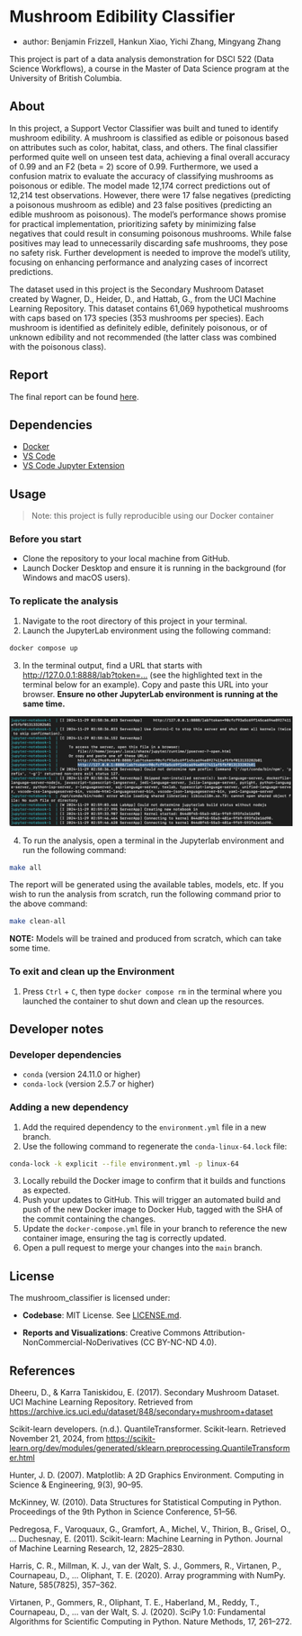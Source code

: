# Mushroom Edibility Classifier

-   author: Benjamin Frizzell, Hankun Xiao, Yichi Zhang, Mingyang Zhang

This project is part of a data analysis demonstration for DSCI 522 (Data Science Workflows), a course in the Master of Data Science program at the University of British Columbia.

## About

In this project, a Support Vector Classifier was built and tuned to identify mushroom edibility. A mushroom is classified as edible or poisonous based on attributes such as color, habitat, class, and others. The final classifier performed quite well on unseen test data, achieving a final overall accuracy of 0.99 and an F2 (beta = 2) score of 0.99. Furthermore, we used a confusion matrix to evaluate the accuracy of classifying mushrooms as poisonous or edible. The model made 12,174 correct predictions out of 12,214 test observations. However, there were 17 false negatives (predicting a poisonous mushroom as edible) and 23 false positives (predicting an edible mushroom as poisonous). The model’s performance shows promise for practical implementation, prioritizing safety by minimizing false negatives that could result in consuming poisonous mushrooms. While false positives may lead to unnecessarily discarding safe mushrooms, they pose no safety risk. Further development is needed to improve the model’s utility, focusing on enhancing performance and analyzing cases of incorrect predictions.

The dataset used in this project is the Secondary Mushroom Dataset created by Wagner, D., Heider, D., and Hattab, G., from the UCI Machine Learning Repository. This dataset contains 61,069 hypothetical mushrooms with caps based on 173 species (353 mushrooms per species). Each mushroom is identified as definitely edible, definitely poisonous, or of unknown edibility and not recommended (the latter class was combined with the poisonous class).

## Report

The final report can be found [here](https://github.com/UBC-MDS/mushroom_classifier/blob/main/notebooks/Load_Data_and_EDA.ipynb).

## Dependencies

-   [Docker](https://www.docker.com/)
-   [VS Code](https://code.visualstudio.com/download)
-   [VS Code Jupyter Extension](https://marketplace.visualstudio.com/items?itemName=ms-toolsai.jupyter)

## Usage

> Note: this project is fully reproducible using our Docker container

### Before you start

-  Clone the repository to your local machine from GitHub.
-  Launch Docker Desktop and ensure it is running in the background (for Windows and macOS users).

### To replicate the analysis

1.  Navigate to the root directory of this project in your terminal.
2.  Launch the JupyterLab environment using the following command:

``` bash
docker compose up
```

3.  In the terminal output, find a URL that starts with <http://127.0.0.1:8888/lab?token=...> (see the highlighted text in the terminal below for an example). Copy and paste this URL into your browser. 
**Ensure no other JupyterLab environment is running at the same time.**

![](img/docker-jupyterlab-url.png)

4.  To run the analysis, open a terminal in the Jupyterlab environment and run the following command:

```bash
make all
```
The report will be generated using the available tables, models, etc.
If you wish to run the analysis from scratch, run the following command prior to the above command:

```bash
make clean-all
```
__NOTE:__ Models will be trained and produced from scratch, which can take some time.

###  To exit and clean up the Environment

1.  Press `Ctrl` + `C`, then type `docker compose rm` in the terminal where you launched the container to shut down and clean up the resources.

## Developer notes

### Developer dependencies
-   `conda` (version 24.11.0 or higher)
-   `conda-lock` (version 2.5.7 or higher)

### Adding a new dependency

1.  Add the required dependency to the `environment.yml` file in a new branch.
2.  Use the following command to regenerate the `conda-linux-64.lock` file:

``` bash
conda-lock -k explicit --file environment.yml -p linux-64
```

3.  Locally rebuild the Docker image to confirm that it builds and functions as expected.
4.  Push your updates to GitHub. This will trigger an automated build and push of the new Docker image to Docker Hub, tagged with the SHA of the commit containing the changes.
5.  Update the `docker-compose.yml` file in your branch to reference the new container image, ensuring the tag is correctly updated.
6.  Open a pull request to merge your changes into the `main` branch.

## License

The mushroom_classifier is licensed under:

-   **Codebase**: MIT License. See [LICENSE.md](https://github.com/UBC-MDS/mushroom_classifier/blob/main/LICENSE).

-   **Reports and Visualizations**: Creative Commons Attribution-NonCommercial-NoDerivatives (CC BY-NC-ND 4.0).

## References

Dheeru, D., & Karra Taniskidou, E. (2017). Secondary Mushroom Dataset. UCI Machine Learning Repository. Retrieved from <https://archive.ics.uci.edu/dataset/848/secondary+mushroom+dataset>

Scikit-learn developers. (n.d.). QuantileTransformer. Scikit-learn. Retrieved November 21, 2024, from <https://scikit-learn.org/dev/modules/generated/sklearn.preprocessing.QuantileTransformer.html>

Hunter, J. D. (2007). Matplotlib: A 2D Graphics Environment. Computing in Science & Engineering, 9(3), 90–95.

McKinney, W. (2010). Data Structures for Statistical Computing in Python. Proceedings of the 9th Python in Science Conference, 51–56.

Pedregosa, F., Varoquaux, G., Gramfort, A., Michel, V., Thirion, B., Grisel, O., … Duchesnay, E. (2011). Scikit-learn: Machine Learning in Python. Journal of Machine Learning Research, 12, 2825–2830.

Harris, C. R., Millman, K. J., van der Walt, S. J., Gommers, R., Virtanen, P., Cournapeau, D., … Oliphant, T. E. (2020). Array programming with NumPy. Nature, 585(7825), 357–362.

Virtanen, P., Gommers, R., Oliphant, T. E., Haberland, M., Reddy, T., Cournapeau, D., … van der Walt, S. J. (2020). SciPy 1.0: Fundamental Algorithms for Scientific Computing in Python. Nature Methods, 17, 261–272.
